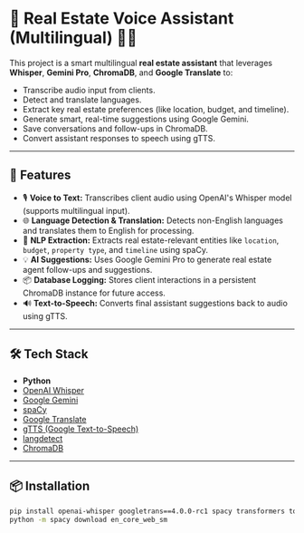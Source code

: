 # 🏡 Real Estate Voice Assistant (Multilingual) 🎤🤖

This project is a smart multilingual **real estate assistant** that leverages **Whisper**, **Gemini Pro**, **ChromaDB**, and **Google Translate** to:
- Transcribe audio input from clients.
- Detect and translate languages.
- Extract key real estate preferences (like location, budget, and timeline).
- Generate smart, real-time suggestions using Google Gemini.
- Save conversations and follow-ups in ChromaDB.
- Convert assistant responses to speech using gTTS.

---

## 🚀 Features

- 🎙️ **Voice to Text:** Transcribes client audio using OpenAI's Whisper model (supports multilingual input).
- 🌐 **Language Detection & Translation:** Detects non-English languages and translates them to English for processing.
- 🧠 **NLP Extraction:** Extracts real estate-relevant entities like `location`, `budget`, `property type`, and `timeline` using spaCy.
- 💡 **AI Suggestions:** Uses Google Gemini Pro to generate real estate agent follow-ups and suggestions.
- 📦 **Database Logging:** Stores client interactions in a persistent ChromaDB instance for future access.
- 🔊 **Text-to-Speech:** Converts final assistant suggestions back to audio using gTTS.

---

## 🛠️ Tech Stack

- **Python**
- [OpenAI Whisper](https://github.com/openai/whisper)
- [Google Gemini](https://ai.google.dev)
- [spaCy](https://spacy.io/)
- [Google Translate](https://pypi.org/project/googletrans/)
- [gTTS (Google Text-to-Speech)](https://pypi.org/project/gTTS/)
- [langdetect](https://pypi.org/project/langdetect/)
- [ChromaDB](https://www.trychroma.com/)

---

## 📦 Installation

```bash
pip install openai-whisper googletrans==4.0.0-rc1 spacy transformers tqdm langdetect google-generativeai chromadb gtts
python -m spacy download en_core_web_sm
